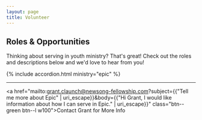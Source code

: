 ```yaml
---
layout: page
title: Volunteer
---
```


## Roles & Opportunities

Thinking about serving in youth ministry? That's great! Check out the roles and descriptions below and we'd love to hear from you!

{% include accordion.html ministry="epic" %}

---

<a href="mailto:grant.claunch@newsong-fellowship.com?subject={{"Tell me more about Epic" | uri_escape}}&body={{"Hi Grant, I would like information about how I can serve in Epic." | uri_escape}}" class="btn--green btn--l w100">Contact Grant for More Info</a>